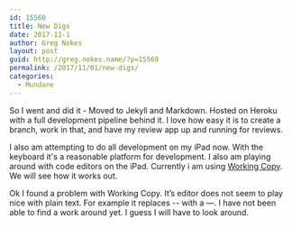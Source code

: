 ```yaml
---
id: 15560
title: New Digs
date: 2017-11-1
author: Greg Nokes
layout: post
guid: http://greg.nokes.name/?p=15560
permalink: /2017/11/01/new-digs/
categories:
  - Mundane
---
```

So I went and did it - Moved to Jekyll and Markdown. Hosted on Heroku with a full development pipeline behind it. I love how easy it is to create a branch, work in that, and have my review app up and running for reviews. 


I also am attempting to do all development on my iPad now. With the keyboard it's a reasonable platform for development. I also am playing around with code editors on the iPad. Currently i am using [Working Copy](http://workingcopyapp.com/). We will see how it works out.

Ok I found a problem with Working Copy. It’s editor does not seem to play nice with plain text. For example it replaces -- with a —. I have not been able to find a work around yet. I guess I will have to look around. 

